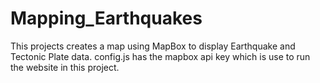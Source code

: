 # Mapping_Earthquakes

This projects creates a map using MapBox to display Earthquake and Tectonic Plate data. 
config.js has the mapbox api key which is use to run the website in this project.
